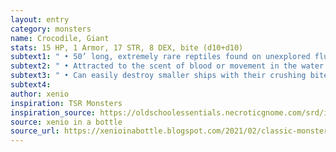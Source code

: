 ```yaml
---
layout: entry 
category: monsters
name: Crocodile, Giant
stats: 15 HP, 1 Armor, 17 STR, 8 DEX, bite (d10+d10)
subtext1: " • 50’ long, extremely rare reptiles found on unexplored fluvial regions."
subtext2: " • Attracted to the scent of blood or movement in the water."
subtext3: " • Can easily destroy smaller ships with their crushing bite."
subtext4: 
author: xenio
inspiration: TSR Monsters
inspiration_source: https://oldschoolessentials.necroticgnome.com/srd/index.php/Monster_Descriptions
source: xenio in a bottle
source_url: https://xenioinabottle.blogspot.com/2021/02/classic-monsters-for-cairnito-part-1.html
---
```

